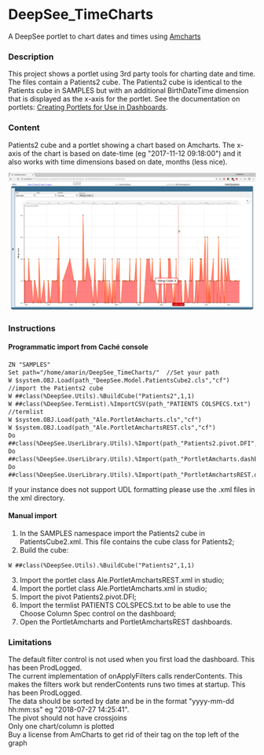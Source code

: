 # DeepSee_TimeCharts
A DeepSee portlet to chart dates and times using [Amcharts](https://www.amcharts.com/)

### Description
This project shows a portlet using 3rd party tools for charting date and time.
The files contain a Patients2 cube. The Patients2 cube is identical to the Patients cube in SAMPLES but with an additional BirthDateTime dimension that is displayed as the x-axis for the portlet. 
See the documentation on portlets: [Creating Portlets for Use in Dashboards](http://docs.intersystems.com/latest/csp/docbook/DocBook.UI.Page.cls?KEY=D2IMP_ch_portlets).

### Content
Patients2 cube and a portlet showing a chart based on Amcharts. The x-axis of the chart is based on date-time (eg "2017-11-12 09:18:00") and it also works with time dimensions based on date, months (less nice).

![Alt Text](https://github.com/aless80/DeepSee_TimeCharts/blob/master/img/TimeAmchart.png)           


### Instructions
#### Programmatic import from Caché console
```
ZN "SAMPLES"
Set path="/home/amarin/DeepSee_TimeCharts/"  //Set your path
W $system.OBJ.Load(path_"DeepSee.Model.PatientsCube2.cls","cf")  //import the Patients2 cube
W ##class(%DeepSee.Utils).%BuildCube("Patients2",1,1)
W ##class(%DeepSee.TermList).%ImportCSV(path_"PATIENTS COLSPECS.txt") //termlist
W $system.OBJ.Load(path_"Ale.PortletAmcharts.cls","cf")
W $system.OBJ.Load(path_"Ale.PortletAmchartsREST.cls","cf")
Do ##class(%DeepSee.UserLibrary.Utils).%Import(path_"Patients2.pivot.DFI",1)
Do ##class(%DeepSee.UserLibrary.Utils).%Import(path_"PortletAmcharts.dashboard.DFI",1)
Do ##class(%DeepSee.UserLibrary.Utils).%Import(path_"PortletAmchartsREST.dashboard.DFI",1)
```

If your instance does not support UDL formatting please use the .xml files in the xml directory.

#### Manual import
1) In the SAMPLES namespace import the Patients2 cube in PatientsCube2.xml. This file contains the cube class for Patients2;
2) Build the cube:
```
W ##class(%DeepSee.Utils).%BuildCube("Patients2",1,1)
```
3) Import the portlet class Ale.PortletAmchartsREST.xml in studio;
4) Import the portlet class Ale.PortletAmcharts.xml in studio;
5) Import the pivot Patients2.pivot.DFI;
6) Import the termlist PATIENTS COLSPECS.txt to be able to use the Choose Column Spec control on the dashboard;
7) Open the PortletAmcharts and PortletAmchartsREST dashboards.


### Limitations
The default filter control is not used when you first load the dashboard. This has been ProdLogged.  
The current implementation of onApplyFilters calls renderContents. This makes the filters work but renderContents runs two times at startup. This has been ProdLogged.  
The data should be sorted by date and be in the format "yyyy-mm-dd hh:mm:ss" eg "2018-07-27 14:25:41".  
The pivot should not have crossjoins  
Only one chart/column is plotted  
Buy a license from AmCharts to get rid of their tag on the top left of the graph
